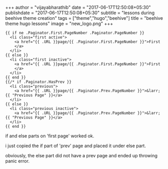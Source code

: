 +++
author = "vijayabharathib"
date = "2017-06-17T12:50:08+05:30"
publishdate = "2017-06-17T12:50:08+05:30"
subtitle = "lessons during beehive theme creation"
tags = ["theme","hugo","beehive"]
title = "beehive theme hugo lessons"
image = "new_logo.png"
+++

```
{{ if ne .Paginator.First.PageNumber .Paginator.PageNumber }}
  <li class="first active">
    <a href="{{ .URL }}page/{{ .Paginator.First.PageNumber }}">First
    </a>
  </li>
{{ else }}
  <li class="first inactive">
    <a href="{{ .URL }}page/{{ .Paginator.First.PageNumber }}">First
    </a>
  </li>
{{ end }}
{{/* if .Paginator.HasPrev }}
  <li class="previous">
    <a href="{{ .URL }}page/{{ .Paginator.Prev.PageNumber }}">&larr; {{ "Previous Page" }}</a>
  </li>
{{ else }}
  <li class="previous inactive">
    <a href="{{ .URL }}page/{{ .Paginator.Prev.PageNumber }}">&larr; {{ "Previous Page" }}</a>
  </li>
{{ end }}
```

if and else parts on 'first page' worked ok.

i just copied the if part of 'prev' page and placed it under else part.

obviously, the else part did not have a prev page and ended up throwing panic error.
